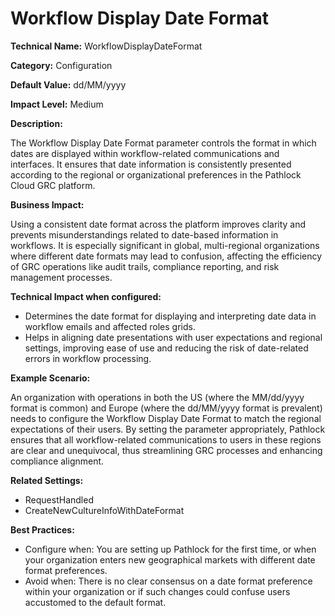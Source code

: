 # Workflow Display Date Format

**Technical Name:** WorkflowDisplayDateFormat

**Category:** Configuration

**Default Value:** dd/MM/yyyy

**Impact Level:** Medium

**Description:**

The Workflow Display Date Format parameter controls the format in which dates are displayed within workflow-related communications and interfaces. It ensures that date information is consistently presented according to the regional or organizational preferences in the Pathlock Cloud GRC platform.

**Business Impact:**

Using a consistent date format across the platform improves clarity and prevents misunderstandings related to date-based information in workflows. It is especially significant in global, multi-regional organizations where different date formats may lead to confusion, affecting the efficiency of GRC operations like audit trails, compliance reporting, and risk management processes.

**Technical Impact when configured:**

- Determines the date format for displaying and interpreting date data in workflow emails and affected roles grids. 
- Helps in aligning date presentations with user expectations and regional settings, improving ease of use and reducing the risk of date-related errors in workflow processing.

**Example Scenario:**

An organization with operations in both the US (where the MM/dd/yyyy format is common) and Europe (where the dd/MM/yyyy format is prevalent) needs to configure the Workflow Display Date Format to match the regional expectations of their users. By setting the parameter appropriately, Pathlock ensures that all workflow-related communications to users in these regions are clear and unequivocal, thus streamlining GRC processes and enhancing compliance alignment.

**Related Settings:**

- RequestHandled
- CreateNewCultureInfoWithDateFormat

**Best Practices:** 

- Configure when: You are setting up Pathlock for the first time, or when your organization enters new geographical markets with different date format preferences.
- Avoid when: There is no clear consensus on a date format preference within your organization or if such changes could confuse users accustomed to the default format.